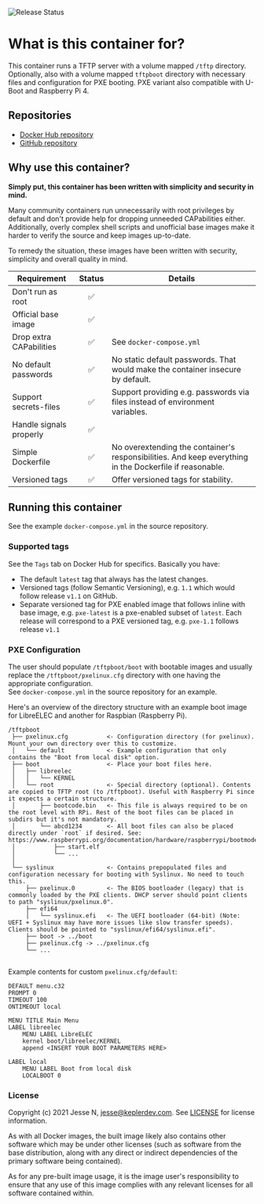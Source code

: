 ![Release Status](https://github.com/jessenich/docker-alpine-tftpd-pxe/actions/workflows/docker-build-release.yml/badge.svg)

# What is this container for?

This container runs a TFTP server with a volume mapped `/tftp` directory. Optionally, also with a volume mapped `tftpboot` directory with necessary files
and configuration for PXE booting. PXE variant also compatible with U-Boot and Raspberry Pi 4.

## Repositories

- [Docker Hub repository](https://hub.docker.com/r/jessenich91/alpine-tftpd-pxe/)
- [GitHub repository](https://github.com/jessench/docker-tftpd-pxe/)

## Why use this container?

**Simply put, this container has been written with simplicity and security in mind.**

Many community containers run unnecessarily with root privileges by default and don't provide help for dropping unneeded CAPabilities either.
Additionally, overly complex shell scripts and unofficial base images make it harder to verify the source and keep images up-to-date.  

To remedy the situation, these images have been written with security, simplicity and overall quality in mind.

|Requirement              |Status|Details|
|-------------------------|:----:|-------|
|Don't run as root        |✅    | |
|Official base image      |✅    | |
|Drop extra CAPabilities  |✅    | See `docker-compose.yml` |
|No default passwords     |✅    | No static default passwords. That would make the container insecure by default. |
|Support secrets-files    |✅    | Support providing e.g. passwords via files instead of environment variables. |
|Handle signals properly  |✅    | |
|Simple Dockerfile        |✅    | No overextending the container's responsibilities. And keep everything in the Dockerfile if reasonable. |
|Versioned tags           |✅    | Offer versioned tags for stability.|

## Running this container

See the example `docker-compose.yml` in the source repository.

### Supported tags

See the `Tags` tab on Docker Hub for specifics. Basically you have:

- The default `latest` tag that always has the latest changes.
- Versioned tags (follow Semantic Versioning), e.g. `1.1` which would follow release `v1.1` on GitHub.
- Separate versioned tag for PXE enabled image that follows inline with base image, e.g. `pxe-latest` is a pxe-enabled subset of `latest`. Each release will correspond to a PXE versioned tag, e.g. `pxe-1.1` follows release `v1.1`

### PXE Configuration

The user should populate `/tftpboot/boot` with bootable images and usually replace the `/tftpboot/pxelinux.cfg` directory with one having the appropriate configuration.  
See `docker-compose.yml` in the source repository for an example.  

Here's an overview of the directory structure with an example boot image for LibreELEC and another for Raspbian (Raspberry Pi).

```text
/tftpboot
 ├── pxelinux.cfg           <- Configuration directory (for pxelinux). Mount your own directory over this to customize.
 │   └── default            <- Example configuration that only contains the "Boot from local disk" option.
 ├── boot                   <- Place your boot files here.
 │   ├── libreelec
 │   │   └── KERNEL
 │   └── root               <- Special directory (optional). Contents are copied to TFTP root (to /tftpboot). Useful with Raspberry Pi since it expects a certain structure. 
 │       ├── bootcode.bin   <- This file is always required to be on the root level with RPi. Rest of the boot files can be placed in subdirs but it's not mandatory.
 │       └── abcd1234       <- All boot files can also be placed directly under `root` if desired. See: https://www.raspberrypi.org/documentation/hardware/raspberrypi/bootmodes/net.md
 │           ├── start.elf     
 │           └── ...
 │
 └── syslinux               <- Contains prepopulated files and configuration necessary for booting with Syslinux. No need to touch this.
     ├── pxelinux.0         <- The BIOS bootloader (legacy) that is commonly loaded by the PXE clients. DHCP server should point clients to path "syslinux/pxelinux.0".
     ├── efi64
     │   └── syslinux.efi   <- The UEFI bootloader (64-bit) (Note: UEFI + Syslinux may have more issues like slow transfer speeds). Clients should be pointed to "syslinux/efi64/syslinux.efi".
     ├── boot -> ../boot
     ├── pxelinux.cfg -> ../pxelinux.cfg   
     └── ...
 
```
  
Example contents for custom `pxelinux.cfg/default`:

```text
DEFAULT menu.c32
PROMPT 0
TIMEOUT 100
ONTIMEOUT local

MENU TITLE Main Menu
LABEL libreelec
    MENU LABEL LibreELEC
    kernel boot/libreelec/KERNEL
    append <INSERT YOUR BOOT PARAMETERS HERE>

LABEL local
    MENU LABEL Boot from local disk
    LOCALBOOT 0
```

### License

Copyright (c) 2021 Jesse N, jesse@keplerdev.com. See [LICENSE](https://github.com/jessenich/docker-tftpd-pxe/blob/master/LICENSE) for license information.  

As with all Docker images, the built image likely also contains other software which may be under other licenses (such as software from the base distribution, along with any direct or indirect dependencies of the primary software being contained).  
  
As for any pre-built image usage, it is the image user's responsibility to ensure that any use of this image complies with any relevant licenses for all software contained within.
